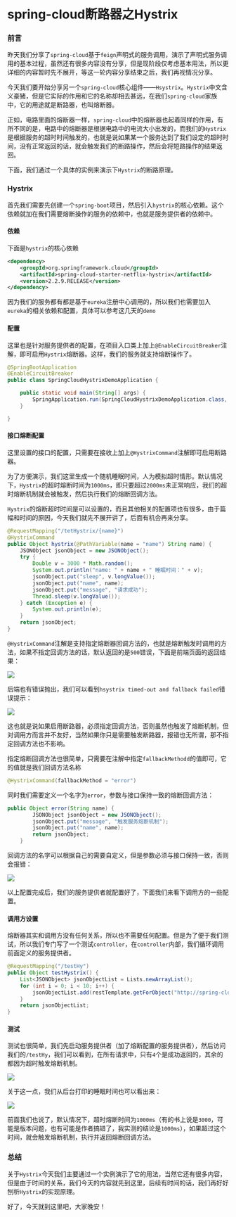 # spring-cloud断路器之Hystrix

### 前言

昨天我们分享了`spring-cloud`基于`feign`声明式的服务调用，演示了声明式服务调用的基本过程，虽然还有很多内容没有分享，但是现阶段仅考虑基本用法，所以更详细的内容暂时先不展开，等这一轮内容分享结束之后，我们再视情况分享。

今天我们要开始分享另一个`spring-cloud`核心组件——`Hsystrix`。`Hystrix`中文含义豪猪，但是它实际的作用和它的名称却相去甚远，在我们`spring-cloud`家族中，它的用途就是断路器，也叫熔断器。

正如，电路里面的熔断器一样，`spring-cloud`中的熔断器也起着同样的作用，有所不同的是，电路中的熔断器是根据电路中的电流大小出发的，而我们的`Hystrix`是根据服务的超时时间触发的，也就是说如果某一个服务达到了我们设定的超时时间，没有正常返回的话，就会触发我们的断路操作，然后会将短路操作的结果返回。

下面，我们通过一个具体的实例来演示下`Hystrix`的断路原理。

### Hystrix

首先我们需要先创建一个`spring-boot`项目，然后引入`hystrix`的核心依赖。这个依赖就加在我们需要熔断操作的服务的依赖中，也就是服务提供者的依赖中。

#### 依赖

下面是`hystrix`的核心依赖

```xml
<dependency>
    <groupId>org.springframework.cloud</groupId>
    <artifactId>spring-cloud-starter-netflix-hystrix</artifactId>
    <version>2.2.9.RELEASE</version>
</dependency>
```

因为我们的服务都有都是基于`eureka`注册中心调用的，所以我们也需要加入`eureka`的相关依赖和配置，具体可以参考这几天的`demo`

#### 配置

这里也是针对服务提供者的配置，在项目入口类上加上`@EnableCircuitBreaker`注解，即可启用`Hystrix`熔断器。这样，我们的服务就支持熔断操作了。

```java
@SpringBootApplication
@EnableCircuitBreaker
public class SpringCloudHystrixDemoApplication {

    public static void main(String[] args) {
        SpringApplication.run(SpringCloudHystrixDemoApplication.class, args);
    }

}
```

#### 接口熔断配置

这里设置的接口的配置，只需要在接收上加上`@HystrixCommand`注解即可启用断路器。

为了方便演示，我们这里生成一个随机睡眠时间，人为模拟超时情形。默认情况下，`Hystrix`的超时熔断时间为`1000ms`，即只要超过`2000ms`未正常响应，我们的超时熔断机制就会被触发，然后执行我们的熔断回调方法。

`Hystrix`的熔断超时时间是可以设置的，而且其他相关的配置项也有很多，由于篇幅和时间的原因，今天我们就先不展开讲了，后面有机会再来分享。

```java
@RequestMapping("/tetHystrix/{name}")
@HystrixCommand
public Object hystrix(@PathVariable(name = "name") String name) {
    JSONObject jsonObject = new JSONObject();
    try {
        Double v = 3000 * Math.random();
        System.out.println("name: " + name + " 睡眠时间：" + v);
        jsonObject.put("sleep", v.longValue());
        jsonObject.put("name", name);
        jsonObject.put("message", "请求成功");
        Thread.sleep(v.longValue());
    } catch (Exception e) {
        System.out.println(e);
    }
    return jsonObject;
}
```

`@HystrixCommand`注解是支持指定熔断器回调方法的，也就是熔断触发时调用的方法，如果不指定回调方法的话，默认返回的是`500`错误，下面是前端页面的返回结果：

![](https://syske-pic-bed.oss-cn-hangzhou.aliyuncs.com/imgs/20210804083229.png)

后端也有错误抛出，我们可以看到`hsystrix timed-out and fallback failed`错误提示：

![](https://syske-pic-bed.oss-cn-hangzhou.aliyuncs.com/imgs/20210804083200.png)

这也就是说如果启用断路器，必须指定回调方法，否则虽然也触发了熔断机制，但对调用方而言并不友好，当然如果你只是需要触发断路器，报错也无所谓，那不指定回调方法也不影响。

指定熔断回调方法也很简单，只需要在注解中指定`fallbackMethodd`的值即可，它的值就是我们回调方法名称

```java
@HystrixCommand(fallbackMethod = "error")
```

同时我们需要定义一个名字为`error`，参数与接口保持一致的熔断回调方法：

```java
public Object error(String name) {
        JSONObject jsonObject = new JSONObject();
        jsonObject.put("message", "触发服务熔断机制");
        jsonObject.put("name", name);
        return jsonObject;
    }
```

回调方法的名字可以根据自己的需要自定义，但是参数必须与接口保持一致，否则会报错：

![](https://syske-pic-bed.oss-cn-hangzhou.aliyuncs.com/imgs/20210804083708.png)

以上配置完成后，我们的服务提供者就配置好了，下面我们来看下调用方的一些配置。

#### 调用方设置

熔断器其实和调用方没有任何关系，所以也不需要任何配置。但是为了便于我们测试，所以我们专门写了一个测试`controller`，在`controller`内部，我们循环调用前面定义的服务提供者。

```java
@RequestMapping("/testHy")
public Object testHystrix() {
    List<JSONObject> jsonObjectList = Lists.newArrayList();
    for (int i = 0; i < 10; i++) {
        jsonObjectList.add(restTemplate.getForObject("http://spring-cloud-Hystrix-demo/tetHystrix/" + i, JSONObject.class));
    }
    return jsonObjectList;
}
```



#### 测试

测试也很简单，我们先启动服务提供者（加了熔断配置的服务提供者），然后访问我们的`/testHy`，我们可以看到，在所有请求中，只有`4`个是成功返回的，其余的都因为超时触发熔断机制。

![](https://syske-pic-bed.oss-cn-hangzhou.aliyuncs.com/imgs/images/20210804134103.png)

关于这一点，我们从后台打印的睡眠时间也可以看出来：

![](https://syske-pic-bed.oss-cn-hangzhou.aliyuncs.com/imgs/images/20210804134040.png)

前面我们也说了，默认情况下，超时熔断时间为`1000ms`（有的书上说是`3000`，可能是版本问题，也有可能是作者搞错了，我实测的结论是`1000ms`），如果超过这个时间，就会触发熔断机制，执行并返回熔断回调方法。

### 总结

关于`Hystrix`今天我们主要通过一个实例演示了它的用法，当然它还有很多内容，但是由于时间的关系，我们今天的内容就先到这里，后续有时间的话，我们再好好刨析`Hystrix`的实现原理。

好了，今天就到这里吧，大家晚安！